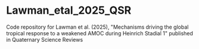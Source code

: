 # Lawman_etal_2025_QSR
Code repository for Lawman et al. (2025), "Mechanisms driving the global tropical response to a weakened AMOC during Heinrich Stadial 1" published in Quaternary Science Reviews
